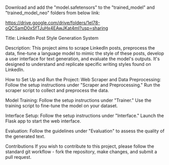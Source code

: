 Download and add the "model.safetensors" to the "trained_model" and "trained_model_neo" folders from below link:

https://drive.google.com/drive/folders/1eI78-oQCSamD0xSfTJuHx4EAwJKat4mI?usp=sharing

Title:
LinkedIn Post Style Generation System

Description:
This project aims to scrape LinkedIn posts, preprocess the data, fine-tune a language model to mimic the style of these posts, develop a user interface for text generation, and evaluate the model's outputs. It's designed to understand and replicate specific writing styles found on LinkedIn.

How to Set Up and Run the Project:
Web Scraper and Data Preprocessing: Follow the setup instructions under "Scraper and Preprocessing." Run the scraper script to collect and preprocess the data.

Model Training: Follow the setup instructions under "Trainer." Use the training script to fine-tune the model on your dataset.

Interface Setup: Follow the setup instructions under "Interface." Launch the Flask app to start the web interface.

Evaluation: Follow the guidelines under "Evaluation" to assess the quality of the generated text.

Contributions
If you wish to contribute to this project, please follow the standard git workflow - fork the repository, make changes, and submit a pull request.

